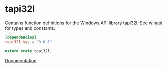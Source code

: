 # tapi32l #
Contains function definitions for the Windows API library tapi32l. See winapi for types and constants.

```toml
[dependencies]
tapi32l-sys = "0.0.1"
```

```rust
extern crate tapi32l;
```

[Documentation](https://retep998.github.io/doc/winapi/tapi32l/)

